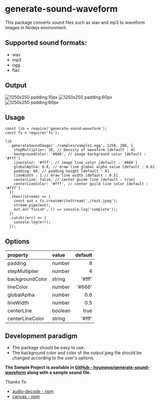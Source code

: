 # generate-sound-waveform

This package converts sound files such as wav and mp3 to waveform images in Nodejs environment.

## Supported sound formats:

- wav
- mp3
- ogg
- flac

## Output

![1250x250 padding:10px](https://hyunwoo.io/generate-sound-waveform/test.jpeg)
![1250x250 padding:60px](https://hyunwoo.io/generate-sound-waveform/test2.jpeg)
![1250x250 padding:60px](https://hyunwoo.io/generate-sound-waveform/test3.jpeg)

## Usage

```
const lib = require('generate-sound-waveform');
const fs = require('fs');

lib
  .generateSoundImage('./samples/sample1.ogg', 1250, 200, {
    stepMultiplier: 10, // Density of waveform [default : 4]
    backgroundColor: '#666', // image background color [default : '#fff']
    lineColor: '#fff', // image line color [default : '#666']
    globalAplha: 0.8, // draw line global alpha value [default : 0.6]
    padding: 60, // padding height [default : 8]
    lineWidth : 1 // draw line width [default : 0.5]
    centerLine: false, // center guide line [default : true]
    centerLineColor: '#fff', // center guild line color [default : '#fff']
  })
  .then((stream) => {
    const out = fs.createWriteStream('./test.jpeg');
    stream.pipe(out);
    out.on('finish', () => console.log('complete'));
  })
  .catch((err) => {
    console.log(err);
  });
```

## Options

| property        | value   | default |
| :-------------- | :------ | ------: |
| padding         | number  |       8 |
| stepMultiplier  | number  |       4 |
| backgroundColor | string  |  '#fff' |
| lineColor       | number  |  '#666' |
| globalAplha     | number  |     0.6 |
| lineWidth       | number  |     0.5 |
| centerLine      | boolean |    true |
| centerLineColor | string  |  '#fff' |

## Development paradigm

- The package should be easy to use.
- The background color and color of the output jpeg file should be changed according to the user's options.

**The Sample Project is available in [GitHub - hyunwoo/generate-sound-waveform](https://github.com/hyunwoo/generate-sound-waveform) along with a sample sound file.**

_Thanks To_

- [audio-decode - npm](https://www.npmjs.com/package/audio-decode)
- [canvas - npm](https://www.npmjs.com/package/canvas)
